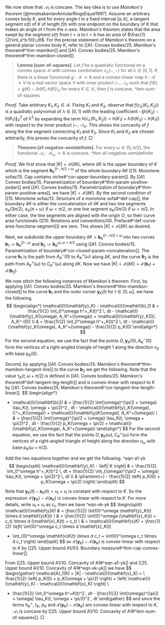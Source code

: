 We now show that $\mathcal{A}_1$ is concave. The key idea is to use _Mamikon's theorem_ [@mnatsakanianAnnularRingsEqual1997]. Assume an arbitrary convex body $K$, and for every angle $t$ in a fixed interval $[a,b]$, a tangent segment $s(t)$ of $K$ of length $f(t)$ with one endpoint on the boundary of $K$ that makes an angle of $t$ from the $x$-axis. Mamikon's theorem states that the area swept by the segment $s(t)$ from $t=a$ to $t=b$ has an area of $\frac{1}{2}\int_a^b f(t)\,dt$. For the precise statement of Mamikon's theorem on a general planar convex body $K$, refer to [[A1. Convex bodies/25. Mamikon's theorem#^thm-mamikon]] and [[A1. Convex bodies/25. Mamikon's theorem#^thm-mamikon-closed]].

> __Lemma [sum-of-squares].__ Let $f$ be a quadratic functional on a convex space $\mathcal{K}$ with convex combination $c_\lambda(-, -)$ for all $\lambda \in [0, 1]$. If there is a linear functional $g : \mathcal{K} \to \mathbb{R}$ and a convex-linear map $h : \mathcal{K} \to V$ to a real vector space $V$ with inner product $\left< -, - \right>_V$ such that $f(K) = g(K) - \left< h(K), h(K) \right>_V$ for every $K \in \mathcal{K}$, then $f$ is concave. ^lem-sum-of-squares

_Proof._ Take arbitrary $K_1, K_2 \in \mathcal{K}$. Fixing $K_1$ and $K_2$, observe that $f(c_\lambda(K_1, K_2))$ is a quadratic polynomial of $\lambda \in [0, 1]$ with the leading coefficient $-\left\lVert h(K_2) - h(K_1) \right\rVert_V^2$ of $\lambda^2$ by expanding the term $h(c_\lambda(K_1, K_2)) = h(K_1) + \lambda (h(K_2) - h(K_1))$ with respect to the inner product $\left< -, - \right>_V$. This shows the concavity of $f$ along the line segment connecting $K_1$ and $K_2$. Since $K_1$ and $K_2$ are chosen arbitrarily, this proves the concavity of $f$. □

> __Theorem [a1-negative-semidefinite].__ For every $\omega \in (0, \pi/2]$, the functional $\mathcal{A}_1 : \mathcal{K}_\omega \to \mathbb{R}$ is concave. ^thm-a1-negative-semidefinite

_Proof._ We first show that $|K| = \mathcal{I}(\delta K)$, where $\delta K$ is the upper boundary of $K$ which is the segment $\mathbf{b}_K^{0-, \pi/2 + \omega}$ of the whole boundary $\partial K$ [[15. Monotone sofas/15. Cap contains niche#^cor-upper-boundary-param]]. By [[A1. Convex bodies/15. Parametrization of boundary#^thm-param-positive-jordan]] and [[A1. Convex bodies/15. Parametrization of boundary#^thm-param-positive-area]], we have $|K| = \mathcal{I}(\partial K)$. By the second condition of [[15. Monotone sofas/12. Structure of a monotone sofa#^def-cap]], the boundary $\partial K$ is either the concatenation of $\delta K$ and two line segments $e_K(3\pi/2)$, $e_K(\pi + \omega)$ if $\omega < \pi/2$, or one line segment $e_K(3\pi/2)$ if $\omega = \pi/2$. In either case, the line segments are aligned with the origin $O$, so their curve area functionals ([[10. Notations and conventions/00. Preface#^def-curve-area-functiona-segment]]) are zero. This shows $|K| = \mathcal{I}(\delta K)$ as desired.

Next, we subdivide the upper boundary $\delta K = \mathbf{b}_K^{0-, \pi/2+\omega}$ into two curves $\mathbf{b}_1 := \mathbf{b}_K^{0-, \omega}$ and $\mathbf{b}_2 := \mathbf{b}_K^{\omega, \omega + \pi/2}$ using [[A1. Convex bodies/15. Parametrization of boundary#^cor-closed-param-concatenation]]. The curve $\mathbf{b}_1$ is the path from $A_K^-(0)$ to $A_K^+(\omega)$ along $\delta K$, and the curve $\mathbf{b}_2$ is the path from $A_K^+(\omega)$ to $C_K^+(\omega)$ along $\delta K$. Now we have $|K| = \mathcal{I}(\delta K) = \mathcal{I}(\mathbf{b}_1) + \mathcal{I}(\mathbf{b}_2)$.

We now stitch the following instances of Mamikon's theorem. First, by applying [[A1. Convex bodies/25. Mamikon's theorem#^thm-mamikon-closed]] to the curve $\mathbf{b}_1$ and the outer corner $\mathbf{y}_K(t)$ for $t \in [0, \omega]$, we have the following.
$$
\begin{align*}
\mathcal{I}(\mathbf{y}_K) - \mathcal{I}(\mathbf{b}_1) & = \frac{1}{2} \int_0^\omega h^+_K(t)^2 \, dt - \mathcal{I}(\mathbf{y}_K(\omega), A_K^+(\omega)) + \mathcal{I}(\mathbf{y}_K(0), A_K^-(0)) \\
& = \frac{1}{2} \int_0^\omega h^+_K(t)^2 \, dt - \mathcal{I}(\mathbf{y}_K(\omega), A_K^+(\omega)) - \frac{1}{2} p_K(0)
\end{align*}
$$
For the second equation, we use the fact that the points $O, \mathbf{y}_K(0), A_K^-(0)$ form the vertices of a right-angled triangle of height 1 along the direction $v_0$ with base $p_K(0)$.

Second, by applying [[A1. Convex bodies/25. Mamikon's theorem#^thm-mamikon-tangent-line]] to the curve $\mathbf{b}_2$ we get the following. Note that the value $\tau_K(t, \omega + \pi/2)$ is defined in [[A1. Convex bodies/25. Mamikon's theorem#^def-tangent-leg-length]] and is convex-linear with respect to $K$ by [[A1. Convex bodies/25. Mamikon's theorem#^cor-tangent-line-length-linear]].
$$
\begin{align*}
- \mathcal{I}(\mathbf{b}_2) & = \frac{1}{2} \int_{\omega}^{\pi/2 + \omega} \tau_K(t, \omega + \pi/2)^2 \, dt - \mathcal{I}(\mathbf{y}_K(\omega), C^+_K(\omega)) + \mathcal{I}(\mathbf{y}_K(\omega), A_K^+(\omega))  \\
& = \frac{1}{2} \int_{\omega}^{\pi/2 + \omega} \tau_K(t, \omega + \pi/2)^2 \, dt - \frac{1}{2} p_K(\omega + \pi/2) + \mathcal{I}(\mathbf{y}_K(\omega), A_K^+(\omega))
\end{align*}
$$
For the second equation, we use the fact that the points $O, \mathbf{y}_K(\omega), C_K^+(\omega)$ form the vertices of a right-angled triangle of height along the direction $u_\omega$ with base $p_K(\omega + \pi/2)$.

Add the two equations together and we get the following. ^eqn-a1-yk
$$
\begin{split}
\mathcal{I}(\mathbf{y}_K) - \left| K \right| & = \frac{1}{2} \int_0^\omega h^+_K(t)^2 \, dt +  \frac{1}{2} \int_{\omega}^{\pi/2 + \omega} \tau_K(t, \omega + \pi/2)^2 \, dt \\ 
& \phantom{=} - \frac{1}{2} \left( p_K(0) + p_K(\omega + \pi/2) \right) 
\end{split}
$$

Note that $\mathbf{y}_K(t) - \mathbf{x}_K(t) = u_t + v_t$ is constant with respect to $K$. So the expression $\mathcal{I}(\mathbf{y}_K) - \mathcal{I}(\mathbf{x}_K)$ is convex-linear with respect to $K$. For more details, write $u_t + v_t$ as $c_t$, then we have ^eqn-xk-yk
$$
\begin{split}
\mathcal{I}(\mathbf{y}_K) & = \frac{1}{2} \int_{0}^\omega \mathbf{y}_K(t) \times d \mathbf{y}_K(t) \\
& = \frac{1}{2} \int_{0}^\omega (\mathbf{x}_K(t) + c_t) \times d (\mathbf{x}_K(t) + c_t)  \\
& = \mathcal{I}(\mathbf{x}_K) + \frac{1}{2} \left( \int_{0}^\omega c_t \times d \mathbf{x}_K(t) 
+ \int_{0}^\omega \mathbf{x}_K(t) \times d c_t + \int_{0}^\omega c_t \times d c_t \right) 
\end{split}
$$
so $\mathcal{I}(\mathbf{y}_K) - \mathcal{I}(\mathbf{x}_K)$ is convex-linear with respect to $K$ by [[25. Upper bound A1/03. Boundary measure#^thm-cap-convex-linear]].

From [[25. Upper bound A1/10. Concavity of A1#^eqn-a1-yk]] and [[25. Upper bound A1/10. Concavity of A1#^eqn-xk-yk]] we have
$$
\begin{gather}
\mathcal{A}_1(K) = |K| - \mathcal{I}(\mathbf{x}_K) =  \\
\frac{1}{2} \left( p_K(0) + p_K(\omega + \pi/2) \right) + \left( \mathcal{I}(\mathbf{y}_K) - \mathcal{I}(\mathbf{x}_K) \right) \\
- \frac{1}{2} \int_0^\omega h^+_K(t)^2 \, dt - \frac{1}{2} \int_{\omega}^{\pi/2 + \omega} \tau_K(t, \omega + \pi/2)^2 \, dt
\end{gather}
$$
and since the terms $h^+_K, \tau_K$, $p_K$ and $\mathcal{I}(\mathbf{y}_K) - \mathcal{I}(\mathbf{x}_K)$ are convex-linear with respect to $K$, $\mathcal{A}_1$ is concave by [[25. Upper bound A1/10. Concavity of A1#^lem-sum-of-squares]]. □